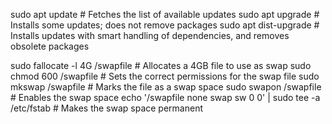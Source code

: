 

sudo apt update    # Fetches the list of available updates
sudo apt upgrade   # Installs some updates; does not remove packages
sudo apt dist-upgrade  # Installs updates with smart handling of dependencies, and removes obsolete packages


sudo fallocate -l 4G /swapfile  # Allocates a 4GB file to use as swap
sudo chmod 600 /swapfile       # Sets the correct permissions for the swap file
sudo mkswap /swapfile          # Marks the file as a swap space
sudo swapon /swapfile          # Enables the swap space
echo '/swapfile none swap sw 0 0' | sudo tee -a /etc/fstab  # Makes the swap space permanent